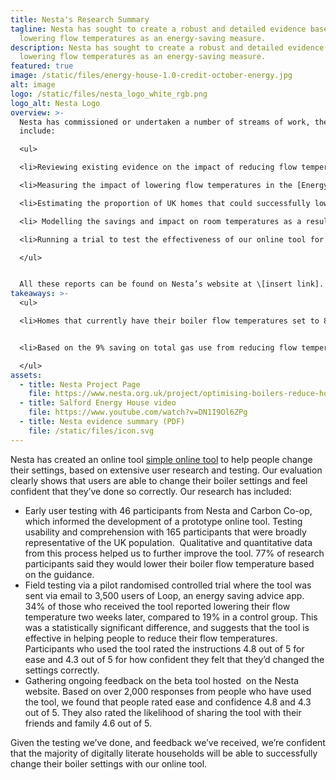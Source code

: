 ```yaml
---
title: Nesta's Research Summary
tagline: Nesta has sought to create a robust and detailed evidence base on
  lowering flow temperatures as an energy-saving measure.
description: Nesta has sought to create a robust and detailed evidence base on
  lowering flow temperatures as an energy-saving measure.
featured: true
image: /static/files/energy-house-1.0-credit-october-energy.jpg
alt: image
logo: /static/files/nesta_logo_white_rgb.png
logo_alt: Nesta Logo
overview: >-
  Nesta has commissioned or undertaken a number of streams of work, they
  include:

  <ul>

  <li>Reviewing existing evidence on the impact of reducing flow temperatures. This work was carried out by Salford University.</li>

  <li>Measuring the impact of lowering flow temperatures in the [Energy House](https://energyhouse2.salford.ac.uk/energy-house-labs/energy-house/) at Salford University. The Energy House is a testing lab, including a traditional early twentieth century two bedroom terraced house, set up in an environmental chamber.</li>

  <li>Estimating the proportion of UK homes that could successfully lower flow temperatures, based on modelling work by Cambridge Architectural Research.</li>

  <li> Modelling the savings and impact on room temperatures as a result of changing flow temperatures, in a range of different housing types with occupants and heating preferences. This work was carried out by Energy Systems Catapult.</li>

  <li>Running a trial to test the effectiveness of our online tool for lowering flow temperatures with customers of the energy saving app Loop. This work was carried out by Nesta and the Behavioural Insights Team, in partnership with Loop.</li>

  </ul>


  All these reports can be found on Nesta’s website at \[insert link]. There is still room to learn more, and we are continuing to do further research.
takeaways: >-
  <ul>

  <li>Homes that currently have their boiler flow temperatures set to 80°C could reduce gas consumption for space heating by 12% by setting their flow temperature to 60°C, or by 16% by turning down to 55°C. </li>


  <li>Based on the 9% saving on total gas use from reducing flow temperatures from 80°C to 60°C (reported above), we estimate that a medium-sized household with an annual gas consumption of 12,000 kWh would save 1,092 kWh of gas per year. At a price of 10.3p per kWh of gas (the Energy Price Guarantee unit rate for gas), this equates to £112 per year.</li>

  </ul>
assets:
  - title: Nesta Project Page
    file: https://www.nesta.org.uk/project/optimising-boilers-reduce-household-emissions/#:~:text=Turn%20down%20your%20boiler%2C%20not%20your%20thermostat&text=These%20boilers%20should%20be%20set,between%2070%2D80%C2%B0C.
  - title: Salford Energy House video
    file: https://www.youtube.com/watch?v=DN1I9Ol6ZPg
  - title: Nesta evidence summary (PDF)
    file: /static/files/icon.svg
---
```

Nesta has created an online tool [simple online tool](http://www.nesta.org.uk/boiler-settings) to help people change their settings, based on extensive user research and testing. Our evaluation clearly shows that users are able to change their boiler settings and feel confident that they’ve done so correctly. Our research has included:

* Early user testing with 46 participants from Nesta and Carbon Co-op, which informed the development of a prototype online tool. Testing usability and comprehension with 165 participants that were broadly representative of the UK population.  Qualitative and quantitative data from this process helped us to further improve the tool. 77% of research participants said they would lower their boiler flow temperature based on the guidance.
* Field testing via a pilot randomised controlled trial where the tool was sent via email to 3,500 users of Loop, an energy saving advice app. 34% of those who received the tool reported lowering their flow temperature two weeks later, compared to 19% in a control group. This was a statistically significant difference, and suggests that the tool is effective in helping people to reduce their flow temperatures. Participants who used the tool rated the instructions 4.8 out of 5 for ease and 4.3 out of 5 for how confident they felt that they’d changed the settings correctly.
* Gathering ongoing feedback on the beta tool hosted  on the Nesta website. Based on over 2,000 responses from people who have used the tool, we found that people rated ease and confidence 4.8 and 4.3 out of 5. They also rated the likelihood of sharing the tool with their friends and family 4.6 out of 5.

Given the testing we’ve done, and feedback we’ve received, we’re confident that the majority of digitally literate households will be able to successfully change their boiler settings with our online tool.